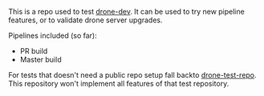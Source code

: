 This is a repo used to test [drone-dev](https://drone-dev.grafana.net/grafana/drone-test-repo/).
It can be used to try new pipeline features, or to validate drone server upgrades.

Pipelines included (so far):

- PR build
- Master build

For tests that doesn't need a public repo setup fall backto [drone-test-repo](https://github.com/grafana/drone-test-repo).
This repository won't implement all features of that test repository. 
